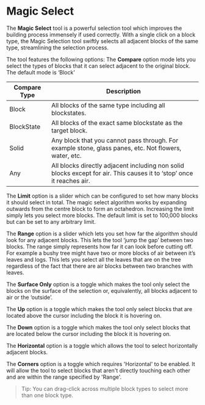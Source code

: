 # Magic Select

The **Magic Select** tool is a powerful selection tool which improves the building process immensely if used correctly. With a single click on a block type, the Magic Selection tool swiftly selects all adjacent blocks of the same type, streamlining the selection process.

The tool features the following options:
The **Compare** option mode lets you select the types of blocks that it can select adjacent to the original block. The default mode is ‘Block’

| Compare Type | Description |
| --- | --- |
| Block | All blocks of the same type including all blockstates. |
| BlockState | All blocks of the exact same blockstate as the target block. |
| Solid | Any block that you cannot pass through. For example stone, glass panes, etc. Not flowers, water, etc. |
| Any | All blocks directly adjacent including non solid blocks except for air. This causes it to ‘stop’ once it reaches air. |

The **Limit** option is a slider which can be configured to set how many blocks it should select in total. The magic select algorithm works by expanding outwards from the centre block to form an octahedron. Increasing the limit simply lets you select more blocks. The default limit is set to 100,000 blocks but can be set to any arbitrary limit.

The **Range** option is a slider which lets you set how far the algorithm should look for any adjacent blocks. This lets the tool ‘jump the gap’ between two blocks. The range simply represents how far it can look before cutting off. For example a bushy tree might have two or more blocks of air between it’s leaves and logs. This lets you select all the leaves that are on the tree regardless of the fact that there are air blocks between two branches with leaves.

The **Surface Only** option is a toggle which makes the tool only select the blocks on the surface of the selection or, equivalently, all blocks adjacent to air or the ‘outside’.

The **Up** option is a toggle which makes the tool only select blocks that are located above the cursor including the block it is hovering on.

The **Down** option is a toggle which makes the tool only select blocks that are located below the cursor including the block it is hovering on.

The **Horizontal** option is a toggle which allows the tool to select horizontally adjacent blocks. 

The **Corners** option is a toggle which requires 'Horizontal' to be enabled. It will allow the tool to select blocks that aren't directly touching each other and are within the range specified by 'Range'.

> Tip: You can drag-click across multiple block types to select more than one block type.